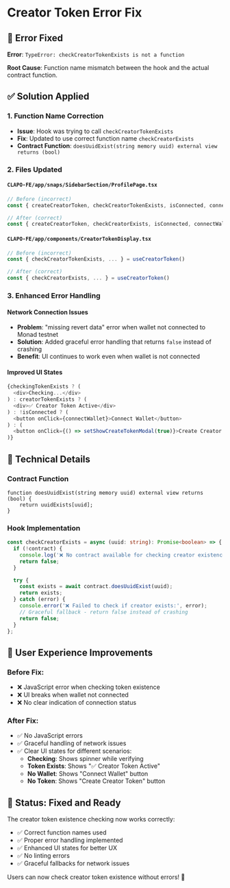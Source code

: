 # Creator Token Error Fix

## 🐛 **Error Fixed**

**Error**: `TypeError: checkCreatorTokenExists is not a function`

**Root Cause**: Function name mismatch between the hook and the actual contract function.

## ✅ **Solution Applied**

### **1. Function Name Correction**
- **Issue**: Hook was trying to call `checkCreatorTokenExists` 
- **Fix**: Updated to use correct function name `checkCreatorExists`
- **Contract Function**: `doesUuidExist(string memory uuid) external view returns (bool)`

### **2. Files Updated**

#### **`CLAPO-FE/app/snaps/SidebarSection/ProfilePage.tsx`**
```typescript
// Before (incorrect)
const { createCreatorToken, checkCreatorTokenExists, isConnected, connectWallet, isConnecting } = useCreatorToken()

// After (correct)
const { createCreatorToken, checkCreatorExists, isConnected, connectWallet, isConnecting } = useCreatorToken()
```

#### **`CLAPO-FE/app/components/CreatorTokenDisplay.tsx`**
```typescript
// Before (incorrect)
const { checkCreatorTokenExists, ... } = useCreatorToken()

// After (correct)  
const { checkCreatorExists, ... } = useCreatorToken()
```

### **3. Enhanced Error Handling**

#### **Network Connection Issues**
- **Problem**: "missing revert data" error when wallet not connected to Monad testnet
- **Solution**: Added graceful error handling that returns `false` instead of crashing
- **Benefit**: UI continues to work even when wallet is not connected

#### **Improved UI States**
```typescript
{checkingTokenExists ? (
  <div>Checking...</div>
) : creatorTokenExists ? (
  <div>✅ Creator Token Active</div>
) : !isConnected ? (
  <button onClick={connectWallet}>Connect Wallet</button>
) : (
  <button onClick={() => setShowCreateTokenModal(true)}>Create Creator Token</button>
)}
```

## 🔧 **Technical Details**

### **Contract Function**
```solidity
function doesUuidExist(string memory uuid) external view returns (bool) {
    return uuidExists[uuid];
}
```

### **Hook Implementation**
```typescript
const checkCreatorExists = async (uuid: string): Promise<boolean> => {
  if (!contract) {
    console.log('❌ No contract available for checking creator existence');
    return false;
  }

  try {
    const exists = await contract.doesUuidExist(uuid);
    return exists;
  } catch (error) {
    console.error('❌ Failed to check if creator exists:', error);
    // Graceful fallback - return false instead of crashing
    return false;
  }
};
```

## 🎯 **User Experience Improvements**

### **Before Fix:**
- ❌ JavaScript error when checking token existence
- ❌ UI breaks when wallet not connected
- ❌ No clear indication of connection status

### **After Fix:**
- ✅ No JavaScript errors
- ✅ Graceful handling of network issues
- ✅ Clear UI states for different scenarios:
  - **Checking**: Shows spinner while verifying
  - **Token Exists**: Shows "✅ Creator Token Active"
  - **No Wallet**: Shows "Connect Wallet" button
  - **No Token**: Shows "Create Creator Token" button

## 🚀 **Status: Fixed and Ready**

The creator token existence checking now works correctly:
- ✅ Correct function names used
- ✅ Proper error handling implemented
- ✅ Enhanced UI states for better UX
- ✅ No linting errors
- ✅ Graceful fallbacks for network issues

Users can now check creator token existence without errors! 🎉
